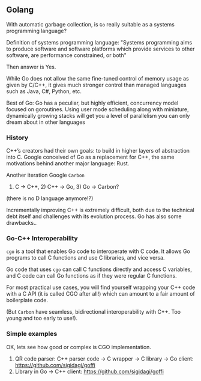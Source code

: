 ## Golang 

With automatic garbage collection, is `Go` really suitable as a systems programming language?


Definition of systems programming language:
"Systems programming aims to produce software and software platforms which provide services to other software, are performance constrained, or both"

Then answer is Yes.

While Go does not allow the same fine-tuned control of memory usage as given by C/C++, it gives much stronger control than managed languages such as Java, C#, Python, etc.

Best of Go:
Go has a peculiar, but highly efficient, concurrency model focused on goroutines. Using user mode scheduling along with miniature, dynamically growing stacks will get you a level of parallelism you can only dream about in other languages


### History

C++’s creators had their own goals: to build in higher layers of abstraction into C.
Google conceived of Go as a replacement for C++, the same motivations behind another major language: Rust.

Another iteration Google `Carbon`
1) C → C++, 2) C++ → Go, 3) Go → Carbon?

(there is no D language anymore!?)


Incrementally improving C++ is extremely difficult, both due to the technical debt itself and challenges with its evolution process.
Go has also some drawbacks.. 


### Go-C++ Interoperability

`cgo` is a tool that enables Go code to interoperate with C code. 
It allows Go programs to call C functions and use C libraries, and vice versa.

Go code that uses `cgo` can call C functions directly and access C variables, and C code can call Go functions as if they were regular C functions.

For most practical use cases, you will find yourself wrapping your C++ code with a C API (it is called CGO after all!) 
which can amount to a fair amount of boilerplate code.

(But `Carbon` have seamless, bidirectional interoperability with C++. Too young and too early to use!). 


### Simple examples

OK, lets see how good or complex is CGO implementation.

1. QR code parser:  C++ parser code -> C wrapper -> C library -> Go client: https://github.com/sigidagi/goffi 
2. Library in Go -> C++ client: https://github.com/sigidagi/goffi

